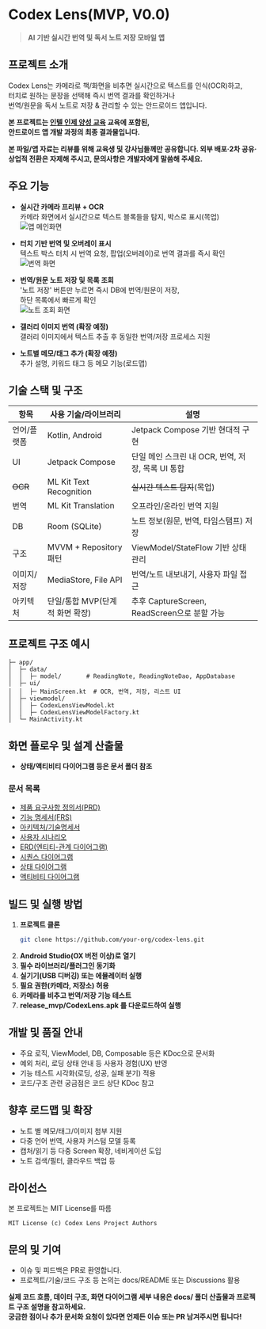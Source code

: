 # Codex Lens(MVP, V0.0)

> **AI 기반 실시간 번역 및 독서 노트 저장 모바일 앱**

## 프로젝트 소개

Codex Lens는 카메라로 책/화면을 비추면 실시간으로 텍스트를 인식(OCR)하고,  
터치로 원하는 문장을 선택해 즉시 번역 결과를 확인하거나  
번역/원문을 독서 노트로 저장 & 관리할 수 있는 안드로이드 앱입니다.

**본 프로젝트는 [인텔 인제 양성 교육](https://intel-edu.kr/) 교육에 포함된,  
안드로이드 앱 개발 과정의 최종 결과물입니다.**  

**본 파일/앱 자료는 리뷰를 위해 교육생 및 강사님들께만 공유합니다.
외부 배포·2차 공유·상업적 전환은 자제해 주시고, 문의사항은 개발자에게 말씀해 주세요.**


## 주요 기능

- **실시간 카메라 프리뷰 + OCR**  
  카메라 화면에서 실시간으로 텍스트 블록들을 탐지, 박스로 표시(목업)  
  ![앱 메인화면](images/appMain.png)  
- **터치 기반 번역 및 오버레이 표시**  
  텍스트 박스 터치 시 번역 요청, 팝업(오버레이)로 번역 결과를 즉시 확인  
  ![번역 화면](images/translate.png)  
- **번역/원문 노트 저장 및 목록 조회**  
  '노트 저장' 버튼만 누르면 즉시 DB에 번역/원문이 저장,  
  하단 목록에서 빠르게 확인  
  ![노트 조회 화면](images/noteView.png)  
- **갤러리 이미지 번역 (확장 예정)**  
  갤러리 이미지에서 텍스트 추출 후 동일한 번역/저장 프로세스 지원

- **노트별 메모/태그 추가 (확장 예정)**  
  추가 설명, 키워드 태그 등 메모 기능(로드맵)

## 기술 스택 및 구조

| 항목      | 사용 기술/라이브러리                  | 설명                                   |
|---------| ------------------------------------- |--------------------------------------|
| 언어/플랫폼  | Kotlin, Android                       | Jetpack Compose 기반 현대적 구현            |
| UI      | Jetpack Compose                       | 단일 메인 스크린 내 OCR, 번역, 저장, 목록 UI 통합    |
| ~~OCR~~ | ML Kit Text Recognition               | ~~실시간 텍스트 탐지~~(목업)                   |
| 번역      | ML Kit Translation                    | 오프라인/온라인 번역 지원                       |
| DB      | Room (SQLite)                         | 노트 정보(원문, 번역, 타임스탬프) 저장              |
| 구조      | MVVM + Repository 패턴                | ViewModel/StateFlow 기반 상태 관리         |
| 이미지/저장  | MediaStore, File API                  | 번역/노트 내보내기, 사용자 파일 접근                |
| 아키텍처    | 단일/통합 MVP(단계적 화면 확장)        | 추후 CaptureScreen, ReadScreen으로 분할 가능 |

## 프로젝트 구조 예시

```
├─ app/
│  ├─ data/
│  │  ├─ model/       # ReadingNote, ReadingNoteDao, AppDatabase
│  ├─ ui/
│  │  ├─ MainScreen.kt  # OCR, 번역, 저장, 리스트 UI
│  ├─ viewmodel/
│  │  ├─ CodexLensViewModel.kt
│  │  ├─ CodexLensViewModelFactory.kt
│  └─ MainActivity.kt
```

## 화면 플로우 및 설계 산출물

- **상태/액티비티 다이어그램 등은 문서 폴더 참조**

### 문서 목록

- [제품 요구사항 정의서(PRD)](docs/PRD.md)
- [기능 명세서(FRS)](docs/FRS.md)
- [아키텍처/기술명세서](docs/ARCHTECTURE.md)
- [사용자 시나리오](docs/UserScenario.md)
- [ERD(엔티티-관계 다이어그램)](docs/ERD.puml)
- [시퀀스 다이어그램](docs/Sequence.puml)
- [상태 다이어그램](docs/State.puml)
- [액티비티 다이어그램](docs/Activity.puml)

## 빌드 및 실행 방법

1. **프로젝트 클론**
   ```bash
   git clone https://github.com/your-org/codex-lens.git
   ```
2. **Android Studio(OX 버전 이상)로 열기**
3. **필수 라이브러리/플러그인 동기화**
4. **실기기(USB 디버깅) 또는 에뮬레이터 실행**
5. **필요 권한(카메라, 저장소) 허용**
6. **카메라를 비추고 번역/저장 기능 테스트**
7. **release_mvp/CodexLens.apk 를 다운로드하여 실행** 
## 개발 및 품질 안내

- 주요 로직, ViewModel, DB, Composable 등은 KDoc으로 문서화
- 예외 처리, 로딩 상태 안내 등 사용자 경험(UX) 반영
- 기능 테스트 시각화(로딩, 성공, 실패 분기) 적용
- 코드/구조 관련 궁금점은 코드 상단 KDoc 참고

## 향후 로드맵 및 확장

- 노트 별 메모/태그/이미지 첨부 지원
- 다중 언어 번역, 사용자 커스텀 모델 등록
- 캡처/읽기 등 다중 Screen 확장, 네비게이션 도입
- 노트 검색/필터, 클라우드 백업 등

## 라이선스

본 프로젝트는 MIT License를 따름
```
MIT License (c) Codex Lens Project Authors
```

## 문의 및 기여

- 이슈 및 피드백은 PR로 환영합니다.
- 프로젝트/기술/코드 구조 등 논의는 docs/README 또는 Discussions 활용

**실제 코드 흐름, 데이터 구조, 화면 다이어그램 세부 내용은 docs/ 폴더 산출물과 프로젝트 구조 설명을 참고하세요.  
궁금한 점이나 추가 문서화 요청이 있다면 언제든 이슈 또는 PR 남겨주시면 됩니다!**
